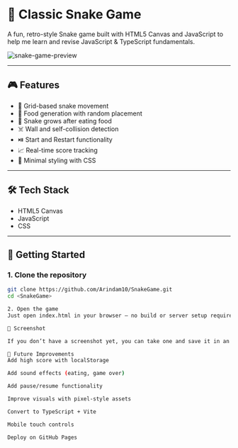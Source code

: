 # 🐍 Classic Snake Game

A fun, retro-style Snake game built with HTML5 Canvas and JavaScript to help me learn and revise JavaScript & TypeScript fundamentals.

![snake-game-preview](./assets/screenshot.png)

---

## 🎮 Features

- 🧱 Grid-based snake movement
- 🍎 Food generation with random placement
- 🐍 Snake grows after eating food
- ☠️ Wall and self-collision detection
- ⏯️ Start and Restart functionality
- 📈 Real-time score tracking
- 💅 Minimal styling with CSS

---

## 🛠️ Tech Stack

- HTML5 Canvas  
- JavaScript  
- CSS  

---

## 🚀 Getting Started

### 1. Clone the repository

```bash
git clone https://github.com/Arindam10/SnakeGame.git
cd <SnakeGame>

2. Open the game
Just open index.html in your browser — no build or server setup required!

📸 Screenshot

If you don’t have a screenshot yet, you can take one and save it in an assets/ folder.

🔮 Future Improvements
Add high score with localStorage

Add sound effects (eating, game over)

Add pause/resume functionality

Improve visuals with pixel-style assets

Convert to TypeScript + Vite

Mobile touch controls

Deploy on GitHub Pages


